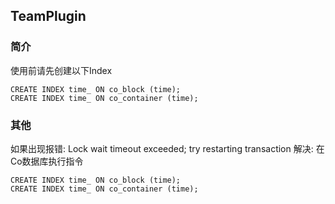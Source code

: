 ## TeamPlugin

### 简介
使用前请先创建以下Index
````
CREATE INDEX time_ ON co_block (time);
CREATE INDEX time_ ON co_container (time);
````

### 其他
如果出现报错: Lock wait timeout exceeded; try restarting transaction
解决: 在Co数据库执行指令
```
CREATE INDEX time_ ON co_block (time);
CREATE INDEX time_ ON co_container (time);
```